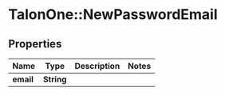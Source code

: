 # TalonOne::NewPasswordEmail

## Properties
Name | Type | Description | Notes
------------ | ------------- | ------------- | -------------
**email** | **String** |  | 


